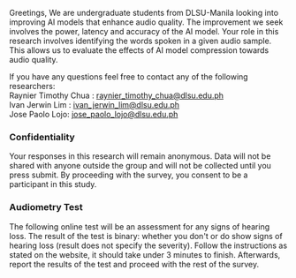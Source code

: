 
<p>Greetings, We are undergraduate students from DLSU-Manila looking into improving AI models that enhance audio quality. The improvement we seek involves the power, latency and accuracy of the AI model. Your role in this research involves identifying the words spoken in a given audio sample. This allows us to evaluate the effects of AI model compression towards audio quality.</p>

If you have any questions feel free to contact any of the following researchers: <br>
Raynier Timothy Chua : raynier_timothy_chua@dlsu.edu.ph <br>
Ivan Jerwin Lim : ivan_jerwin_lim@dlsu.edu.ph <br>
Jose Paolo Lojo: jose_paolo_lojo@dlsu.edu.ph <br>


### Confidentiality
Your responses in this research will remain anonymous. Data will not be shared with anyone outside the group and will not be collected until you press submit. By proceeding with the survey, you consent to be a participant in this study. 

### Audiometry Test

The following online test will be an assessment for any signs of hearing loss. The result of the test is binary: whether you don't or do show signs of hearing loss (result does not specify the severity). Follow the instructions as stated on the website, it should take under 3 minutes to finish. Afterwards, report the results of the test and proceed with the rest of the survey. 